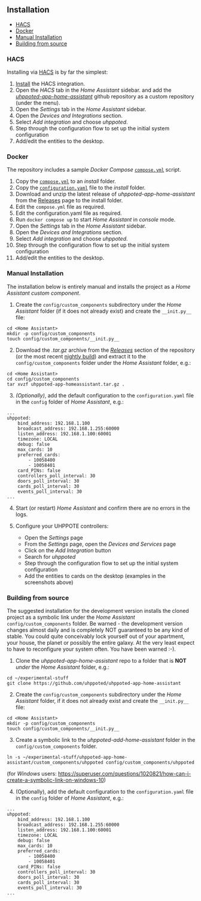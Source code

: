 ## Installation

- [HACS](#hacs)
- [Docker](#docker)
- [Manual Installation](#manual_installation)
- [Building from source](#building_from_source)


### HACS

Installing via [HACS](https://www.hacs.xyz/) is by far the simplest:
1. [Install](https://www.hacs.xyz/docs/use/) the HACS integration.
2. Open the _HACS_ tab in the _Home Assistant_ sidebar. and add the [_uhppoted-app-home-assistant_](https://github.com/uhppoted/uhppoted-app-home-assistant)
   github repository as a custom repository (under the menu).
3. Open the _Settings_ tab in the _Home Assistant_ sidebar.
4. Open the _Devices and Integrations_ section.
5. Select _Add integration_ and choose _uhppoted_.
6. Step through the configuration flow to set up the initial system configuration
7. Add/edit the entities to the desktop.

### Docker

The repository includes a sample _Docker Compose_ [`compose.yml`](https://github.com/uhppoted/uhppoted-app-home-assistant/docker/compose/compose.yml) script.

1. Copy the [`compose.yml`](https://github.com/uhppoted/uhppoted-app-home-assistant/docker/compose/compose.yml) to an _install_ folder.
2. Copy the [`configuration.yaml`](https://github.com/uhppoted/uhppoted-app-home-assistant/docker/compose/configuration.yaml) file to
   the _install_ folder.
3. Download and unzip the latest release of _uhppoted-app-home-assistant_ from the
   [Releases](https://github.com/uhppoted/uhppoted-app-home-assistant/releases) page to the install folder.
4. Edit the `compose.yml` file as required.
5. Edit the configuration.yaml file as required.
6. Run `docker compose up` to start _Home Assistant_ in _console_ mode.
7. Open the _Settings_ tab in the _Home Assistant_ sidebar.
8. Open the _Devices and Integrations_ section.
9. Select _Add integration_ and choose _uhppoted_.
10. Step through the configuration flow to set up the initial system configuration
11. Add/edit the entities to the desktop.

### Manual Installation

The installation below is entirely manual and installs the project as a _Home Assistant_ _custom component_.


1. Create the `config/custom_components` subdirectory under the _Home Assistant_ folder (if it does not already
   exist) and create the `__init.py__` file:

```
cd <Home Assistant>
mkdir -p config/custom_components
touch config/custom_components/__init.py__
```

2. Download the _.tar.gz_ archive from the [_Releases_]() section of the repository (or the most recent [nightly build](https://github.com/uhppoted/uhppoted-app-home-assistant/actions/workflows/nightly.yaml)) and extract it to the `config/custom_components` folder under 
the _Home Assistant_ folder, e.g.:

```
cd <Home Assistant>
cd config/custom_components
tar xvzf uhppoted-app-homeassistant.tar.gz .
```
3. _(Optionally)_, add the default configuration to the `configuration.yaml` file in the `config` folder of
   _Home Assistant_, e.g.:
```
...
uhppoted:
    bind_address: 192.168.1.100
    broadcast_address: 192.168.1.255:60000
    listen_address: 192.168.1.100:60001
    timezone: LOCAL
    debug: false
    max_cards: 10
    preferred_cards: 
        - 10058400
        - 10058401
    card_PINs: false
    controllers_poll_interval: 30
    doors_poll_interval: 30
    cards_poll_interval: 30
    events_poll_interval: 30
...
```

4. Start (or restart) _Home Assistant_ and confirm there are no errors in the logs.

5. Configure your UHPPOTE controllers:
   - Open the _Settings_ page
   - From the _Settings_ page, open the _Devices and Services_ page
   - Click on the _Add Integration_ button
   - Search for _uhppoted_
   - Step through the configuration flow to set up the initial system configuration
   - Add the entities to cards on the desktop (examples in the screenshots above)


### Building from source

The suggested installation for the development version installs the cloned project as a symbolic link under the 
_Home Assistant_ `config/custom_components` folder. Be warned - the development version changes almost daily and
is completely NOT guaranteed to be any kind of stable. You could quite conceivably lock yourself out of your 
apartment, your house, the planet or possibly the entire galaxy. At the very least expect to have to reconfigure
your system often. You have been warned :-). 

1. Clone the _uhppoted-app-home-assistant_ repo to a folder that is **NOT** _under_ the _Home Assistant_ folder, e.g.:

```
cd ~/experimental-stuff
git clone https://github.com/uhppoted/uhppoted-app-home-assistant
```

2. Create the `config/custom_components` subdirectory under the _Home Assistant_ folder, if it does not already
   exist and create the `__init.py__` file:

```
cd <Home Assistant>
mkdir -p config/custom_components
touch config/custom_components/__init.py__
```

3. Create a symbolic link to the _uhppoted-add-home-assistant_ folder in the `config/custom_components` folder.

```
ln -s ~/experimental-stuff/uhppoted-app-home-assistant/custom_components/uhppoted config/custom_components/uhppoted
```

(for _Windows_ users: https://superuser.com/questions/1020821/how-can-i-create-a-symbolic-link-on-windows-10)


4. (Optionally), add the default configuration to the `configuration.yaml` file in the `config` folder of
   _Home Assistant_, e.g.:
```
...
uhppoted:
    bind_address: 192.168.1.100
    broadcast_address: 192.168.1.255:60000
    listen_address: 192.168.1.100:60001
    timezone: LOCAL
    debug: false
    max_cards: 10
    preferred_cards: 
        - 10058400
        - 10058401
    card_PINs: false
    controllers_poll_interval: 30
    doors_poll_interval: 30
    cards_poll_interval: 30
    events_poll_interval: 30
...
```
